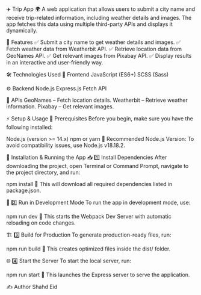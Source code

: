 ✈️ Trip App 🌍
A web application that allows users to submit a city name and receive trip-related information, including weather details and images. The app fetches this data using multiple third-party APIs and displays it dynamically.

🎯 Features
✅ Submit a city name to get weather details and images.
✅ Fetch weather data from Weatherbit API.
✅ Retrieve location data from GeoNames API.
✅ Get relevant images from Pixabay API.
✅ Display results in an interactive and user-friendly way.

🛠 Technologies Used
🎨 Frontend
JavaScript (ES6+)
SCSS (Sass)

⚙️ Backend
Node.js
Express.js
Fetch API

🔗 APIs
GeoNames – Fetch location details.
Weatherbit – Retrieve weather information.
Pixabay – Get relevant images.

⚡ Setup & Usage
📌 Prerequisites
Before you begin, make sure you have the following installed:

Node.js (version >= 14.x)
npm or yarn
📌 Recommended Node.js Version: To avoid compatibility issues, use Node.js v18.18.2.

🔧 Installation & Running the App
📥 1️⃣ Install Dependencies
After downloading the project, open Terminal or Command Prompt, navigate to the project directory, and run:


npm install
📌 This will download all required dependencies listed in package.json.

🚀 2️⃣ Run in Development Mode
To run the app in development mode, use:


npm run dev
📌 This starts the Webpack Dev Server with automatic reloading on code changes.

🏗 3️⃣ Build for Production
To generate production-ready files, run:


npm run build
📌 This creates optimized files inside the dist/ folder.

🌐 4️⃣ Start the Server
To start the local server, run:


npm run start
📌 This launches the Express server to serve the application.

✍️ Author
Shahd Eid
